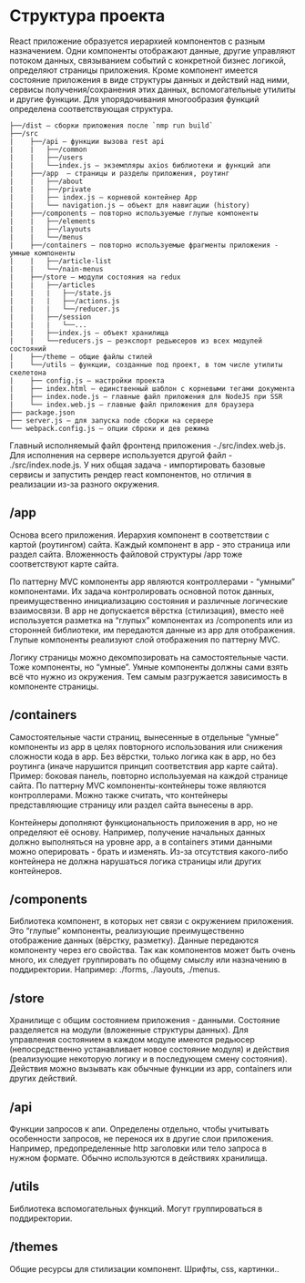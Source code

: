 # Структура проекта

React приложение образуется иерархией компонентов с разным назначением. 
Одни компоненты отображают данные, другие управляют потоком данных, связыванием событий с конкретной бизнес логикой, определяют страницы приложения. 
Кроме компонент имеется состояние приложения в виде структуры данных и действий над ними, сервисы получения/сохранения этих данных, вспомогательные утилиты и другие функции. Для упорядочивания многообразия функций определена соответствующая структура.

```
├──/dist — сборки приложения после `nmp run build` 
├──/src 
|    ├──/api — функции вызова rest api
|    |   ├──/common 
|    |   ├──/users
|    |   └──index.js — экземпляры axios библиотеки и функций апи
|    ├──/app  — страницы и разделы приложения, роутинг
|    |   ├──/about 
|    |   ├──/private
|    |   ├── index.js — корневой контейнер App
|    |   └── navigation.js — объект для навигации (history)
|    ├──/components — повторно используемые глупые компоненты
|    |   ├──/elements 
|    |   ├──/layouts
|    |   └──/menus
|    ├──/containers — повторно используемые фрагменты приложения - умные компоненты
|    |   ├──/article-list 
|    |   └──/nain-menus
|    ├──/store — модули состояния на redux
|    |   ├──/articles
|    |   |   ├──/state.js
|    |   |   ├──/actions.js 
|    |   |   └──/reducer.js
|    |   ├──/session 
|    |   |   └──...
|    |   ├──index.js — объект хранилища
|    |   └──reducers.js — реэкспорт редьюсеров из всех модулей состояний
|    ├──/theme — общие файлы стилей
|    └──/utils — функции, созданные под проект, в том числе утилиты скелетона
|    ├── config.js — настройки проекта
|    ├── index.html — единственный шаблон с корневыми тегами документа 
|    ├── index.node.js — главные файл приложения для NodeJS при SSR
|    └── index.web.js — главные файл приложения для браузера
├── package.json
├── server.js — для запуска node сборки на сервере
└── webpack.config.js — опции сброки и дев режима
```

Главный исполняемый файл фронтенд приложения -./src/index.web.js. Для исполнения на сервере используется другой файл - ./src/index.node.js. 
У них общая задача - импортировать базовые сервисы и запустить рендер react компонентов, но отличия в реализации из-за разного окружения.

## /app

Основа всего приложения. Иерархия компонент в соответствии с картой (роутингом) сайта. Каждый компонент в app - это страница или раздел сайта. Вложенность файловой структуры /app тоже соответствуют карте сайта.

По паттерну MVC компоненты app являются контроллерами - “умными” компонентами. Их задача контролировать основной поток данных, преимущественно инициализацию состояния и различные логические взаимосвязи. В app не допускается вёрстка (стилизация), вместо неё используется разметка на “глупых” компонентах из /components или из сторонней библиотеки, им передаются данные из app для отображения. Глупые компоненты реализуют слой отображения по паттерну MVC. 

Логику страницы можно декомпозировать на самостоятельные части. Тоже компоненты, но “умные”. Умные компоненты должны сами взять всё что нужно из окружения. Тем самым разгружается зависимость в компоненте страницы. 

## /containers

Самостоятельные части страниц, вынесенные в отдельные “умные” компоненты из app в целях повторного использования или снижения сложности кода в app. Без вёрстки, только логика как в app, но без роутинга (иначе нарушится принцип соответствия app карте сайта). Пример: боковая панель, повторно используемая на каждой странице сайта. По паттерну MVC компоненты-контейнеры тоже являются контроллерами. Можно также считать, что контейнеры представляющие страницу или раздел сайта вынесены в app.

Контейнеры дополняют функциональность приложения в app, но не определяют её основу. Например, получение начальных данных должно выполняться на уровне app, а в containers этими данными можно оперировать - брать и изменять. Из-за отсутствия какого-либо контейнера не должна нарушаться логика страницы или других контейнеров.

## /components

Библиотека компонент, в которых нет связи с окружением приложения. Это “глупые” компоненты, реализующие преимущественно отображение данных (вёрстку, разметку). Данные передаются компоненту через его свойства. Так как компонентов может быть очень много, их следует группировать по общему смыслу или назначению в поддиректории. Например: ./forms, ./layouts, ./menus.

## /store

Хранилище с общим состоянием приложения - данными. Состояние разделяется на модули (вложенные структуры данных). Для управления состоянием в каждом модуле имеются редьюсер (непосредственно устанавливает новое состояние модуля) и действия (реализующие некоторую логику и в последующем смену состояния). Действия можно вызывать как обычные функции из app, containers или других действий.

## /api

Функции запросов к апи. Определены отдельно, чтобы учитывать особенности запросов, не перенося их в другие слои приложения. Например, предопределенные http заголовки или тело запроса в нужном формате. Обычно используются в действиях хранилища.

## /utils

Библиотека вспомогательных функций. Могут группироваться в поддиректории. 

## /themes

Общие ресурсы для стилизации компонент. Шрифты, css, картинки..
